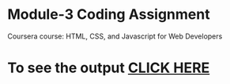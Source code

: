 

# Module-3 Coding Assignment

Coursera course: HTML, CSS, and Javascript for Web Developers

# To see the output [CLICK HERE](https://pbtwebd.github.io/Coursera-HTML-CSS-JS/Assignments/module-3/index.html)

